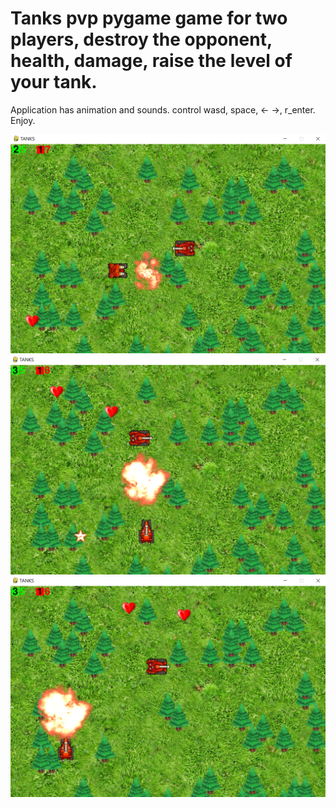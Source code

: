 # Tanks pvp pygame game for two players, destroy the opponent, health, damage, raise the level of your tank.
Application has animation and sounds.
control wasd, space, <- ->, r_enter.
Enjoy.

![SCREEN1!](images/screen/Screenshot1.png)
![SCREEN2!](images/screen/Screenshot2.png)
![SCREEN3!](images/screen/Screenshot3.png)
